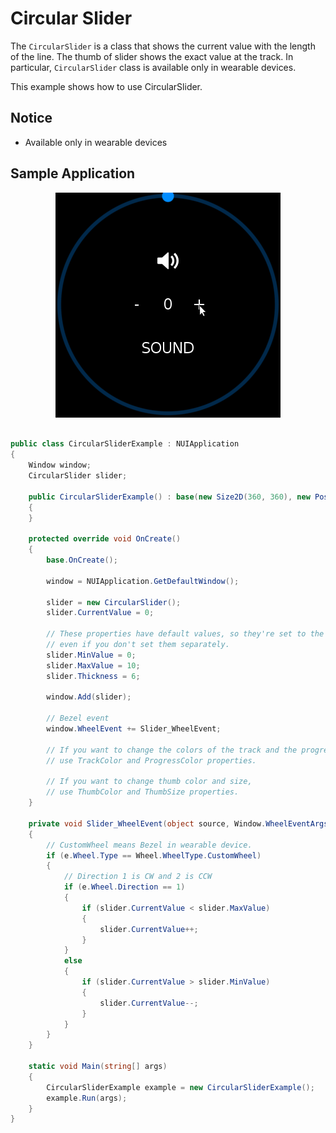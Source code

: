 # Circular Slider

The `CircularSlider` is a class that shows the current value with the length of the line.
The thumb of slider shows the exact value at the track. In particular, `CircularSlider` class is available only in wearable devices.

This example shows how to use CircularSlider.

## Notice
* Available only in wearable devices

## Sample Application
<div style="text-align:center;width:100%;"><img src="./preview/circularSlider.gif" /></div>

```C#

public class CircularSliderExample : NUIApplication
{
    Window window;
    CircularSlider slider;

    public CircularSliderExample() : base(new Size2D(360, 360), new Position2D(0, 0))
    {
    }

    protected override void OnCreate()
    {
        base.OnCreate();

        window = NUIApplication.GetDefaultWindow();

        slider = new CircularSlider();
        slider.CurrentValue = 0;

        // These properties have default values, so they're set to the following values
        // even if you don't set them separately.
        slider.MinValue = 0;
        slider.MaxValue = 10;
        slider.Thickness = 6;

        window.Add(slider);

        // Bezel event
        window.WheelEvent += Slider_WheelEvent;

        // If you want to change the colors of the track and the progress,
        // use TrackColor and ProgressColor properties.

        // If you want to change thumb color and size,
        // use ThumbColor and ThumbSize properties.
    }

    private void Slider_WheelEvent(object source, Window.WheelEventArgs e)
    {
        // CustomWheel means Bezel in wearable device.
        if (e.Wheel.Type == Wheel.WheelType.CustomWheel)
        {
            // Direction 1 is CW and 2 is CCW
            if (e.Wheel.Direction == 1)
            {
                if (slider.CurrentValue < slider.MaxValue)
                {
                    slider.CurrentValue++;
                }
            }
            else
            {
                if (slider.CurrentValue > slider.MinValue)
                {
                    slider.CurrentValue--;
                }
            }
        }
    }

    static void Main(string[] args)
    {
        CircularSliderExample example = new CircularSliderExample();
        example.Run(args);
    }
}

```